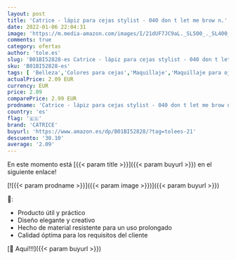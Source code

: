 ```yaml
---
layout: post
title: 'Catrice - lápiz para cejas stylist - 040 don t let me brow n.'
date: 2022-01-06 22:04:31
image: 'https://m.media-amazon.com/images/I/21dUF7JC9aL._SL500_._SL400_.jpg'
comments: true
category: ofertas
author: 'tole.es'
slug: 'B01BI52828-es Catrice - lápiz para cejas stylist - 040 don t let me brow n.'
sku: 'B01BI52828-es'
tags: [ 'Belleza','Colores para cejas','Maquillaje','Maquillaje para ojos','catrice','lápiz', ]
actualPrice: 2.09 EUR
currency: EUR
price: 2.09
comparePrice: 2.99 EUR
prodname: 'Catrice - lápiz para cejas stylist - 040 don t let me brow n.'
country: 'es'
flag: '🇪🇸'
brand: 'CATRICE'
buyurl: 'https://www.amazon.es/dp/B01BI52828/?tag=tolees-21'
descuento: '30.10'
average: '2.09'
---
```


En este momento está [{{< param title >}}]({{< param buyurl >}}) en el siguiente enlace!

[![{{< param prodname >}}]({{< param image >}})]({{< param buyurl >}})

🔎:

- Producto útil y práctico
- Diseño elegante y creativo
- Hecho de material resistente para un uso prolongado
- Calidad óptima para los requisitos del cliente

[🛒 Aquí!!!]({{< param buyurl >}})
